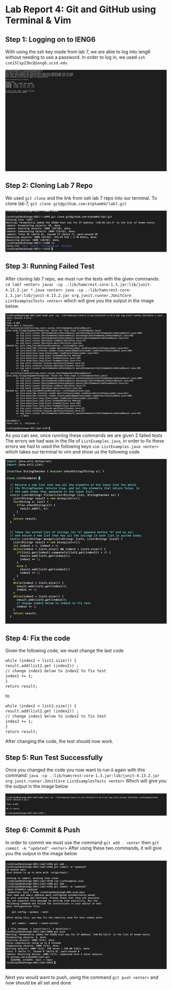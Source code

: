 # Lab Report 4: Git and GitHub using Terminal & Vim

## Step 1: Logging on to IENG6
With using the ssh key made from lab 7, we are able to log into ieng6 without needing to use a password. In order to log in, we used `ssh cse15lsp23bc@ieng6.ucsd.edu`

![Image](ieng.png)

## Step 2: Cloning Lab 7 Repo
We used `git clone` and the link from ssh lab 7 repo into our terminal. To clone lab 7, `git clone git@github.com:ktpham04/lab7.git`

![Image](clone.png)

## Step 3: Running Failed Test
After cloning lab 7 repo, we must run the tests with the given commands: ` cd lab7 <enter> javac -cp .:lib/hamcrest-core-1.3.jar:lib/junit-4.13.2.jar *.java <enter> java -cp .:lib/hamcrest-core-1.3.jar:lib/junit-4.13.2.jar org.junit.runner.JUnitCore ListExamplesTests <enter>` which will give you the output in the image below.

![Image](failed.png)
As you can see, once running these commands we are given 2 failed tests
The errors we had was in the file of `ListExamples.java`, in order to fix these errors we had to used the following keys `vim ListExamples.java <enter>` which takes our terminal to vim and show us the following code

![Image](code.png)

## Step 4: Fix the code
Given the following code, we must change the last code 
```
while (index2 < list2.size()) {
result.add(list2.get (index2)) ;
// change index1 below to index2 to fix test
index1 += 1;
}
return result;
```
to
```
while (index2 < list2.size()) {
result.add(list2.get (index2)) ;
// change index1 below to index2 to fix test
index2 += 1;
}
return result;
```
After changing the code, the test should now work.

## Step 5: Run Test Successfully
Once you changed the code you now want to run it again with this command: `java -cp .:lib/hamcrest-core-1.3.jar:lib/junit-4.13.2.jar org.junit.runner.JUnitCore ListExamplesTests <enter>`
Which will give you the output in the image below

![Image](ttest.png)

## Step 6: Commit & Push
In order to commit we must use the command `git add . <enter` then `git commit -m "updated" <enter>`
After using these two commands, it will give you the output in the image below

![Image](com.png)

Next you would want to push, using the command `git push <enter>` and now should be all set and done
